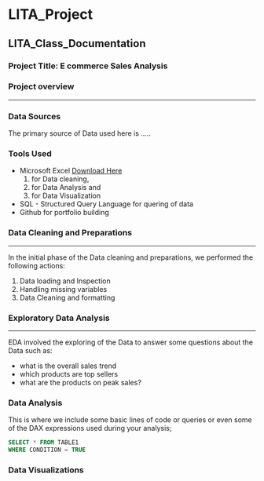 # LITA_Project
## LITA_Class_Documentation
### Project Title: E commerce Sales Analysis
### Project overview
---


### Data Sources
The primary source of Data used here is ..... 

### Tools Used
- Microsoft Excel [Download Here](https://www.microsoft.com)
    1. for Data cleaning,
    2. for Data Analysis and
    3. for Data Visualization
- SQL - Structured Query Language for quering of data
- Github for portfolio building

### Data Cleaning and Preparations
---
In the initial phase of the Data cleaning and preparations, we performed the following actions:
1. Data loading and Inspection
2. Handling missing variables
3. Data Cleaning and formatting

### Exploratory Data Analysis
---

EDA involved the exploring of the Data to answer some questions about the Data such as:
- what is the overall sales trend
- which products are top sellers
- what are the products on peak sales?

### Data Analysis
This is where we include some basic lines of code or queries or even some of the DAX expressions used during your analysis;

```SQL
SELECT * FROM TABLE1
WHERE CONDITION = TRUE
```

### Data Visualizations
